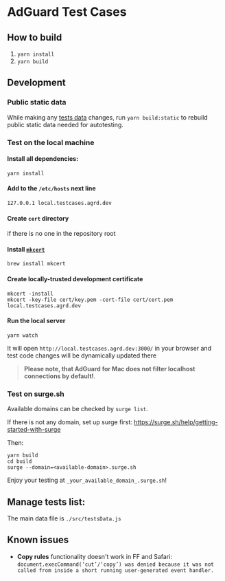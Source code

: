 # AdGuard Test Cases

## How to build

1. `yarn install`
2. `yarn build`

## Development

### Public static data

While making any [tests data](#tests-data) changes, run `yarn build:static` to rebuild public static data needed for autotesting.

### Test on the local machine

#### Install all dependencies:
```
yarn install
```

#### Add to the `/etc/hosts` next line
```
127.0.0.1 local.testcases.agrd.dev
```

#### Create `cert` directory
if there is no one in the repository root

#### Install [`mkcert`](https://github.com/FiloSottile/mkcert#readme)
```
brew install mkcert
```

#### Create locally-trusted development certificate
```
mkcert -install
mkcert -key-file cert/key.pem -cert-file cert/cert.pem local.testcases.agrd.dev
```

#### Run the local server
```
yarn watch
```

It will open `http://local.testcases.agrd.dev:3000/` in your browser
and test code changes will be dynamically updated there

> **Please note, that AdGuard for Mac does not filter localhost connections by default!**.


### Test on surge.sh

Available domains can be checked by `surge list`.

If there is not any domain, set up surge first:
https://surge.sh/help/getting-started-with-surge

Then:
```
yarn build
cd build
surge --domain=<available-domain>.surge.sh
```

Enjoy your testing at `_your_available_domain_.surge.sh`!


## <a name="tests-data"></a> Manage tests list:

The main data file is `./src/testsData.js`


## Known issues

- **Copy rules** functionality doesn't work in FF and Safari:
  `document.execCommand(‘cut’/‘copy’) was denied because it was not called from inside a short running user-generated event handler.`

